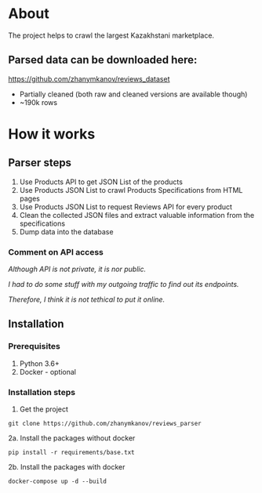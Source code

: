 # About
The project helps to crawl the largest Kazakhstani marketplace.

## Parsed data can be downloaded here:
https://github.com/zhanymkanov/reviews_dataset
- Partially cleaned (both raw and cleaned versions are available though)
- ~190k rows

# How it works
## Parser steps
1. Use Products API to get JSON List of the products
2. Use Products JSON List to crawl Products Specifications from HTML pages
3. Use Products JSON List to request Reviews API for every product
4. Clean the collected JSON files and extract valuable information from the specifications
5. Dump data into the database

### Comment on API access
<i>
  Although API is not private, it is nor public.

  I had to do some stuff with my outgoing traffic to find out its endpoints. 

  Therefore, I think it is not tethical to put it online.
</i>

## Installation
### Prerequisites
1. Python 3.6+
2. Docker - optional

### Installation steps
1. Get the project
```
git clone https://github.com/zhanymkanov/reviews_parser
```
2a. Install the packages without docker
```
pip install -r requirements/base.txt
```
2b. Install the packages with docker
```
docker-compose up -d --build
```
